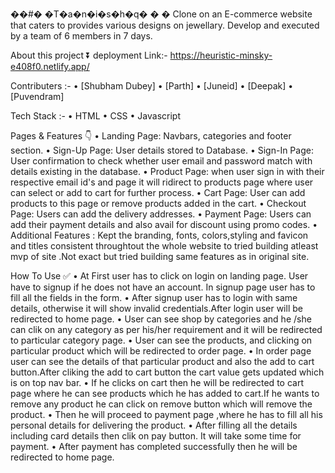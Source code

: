 ��#� �T�a�n�i�s�h�q�
�
�
Clone on an E-commerce website that caters to provides various designs on jewellary. Develop and executed by a team of 6 members in 7 days.

About this project ⏬
deployment Link:-
https://heuristic-minsky-e408f0.netlify.app/

Contributers :-
•	[Shubham Dubey]
•	[Parth]
•	[Juneid]
•	[Deepak]
•	[Puvendram] 

Tech Stack :-
•	HTML
•	CSS
•	Javascript

Pages & Features 👇
•	Landing Page: Navbars, categories and footer section.
•	Sign-Up Page: User details stored to Database.
•	Sign-In Page: User confirmation to check whether user email and password match with details existing in the database.
•	Product Page: when user sign in with their respective email id's and page it will ridirect to products page where user can select or add to cart for further process.
•	Cart Page: User can add products to this page or remove products added in the cart.
•	Checkout Page: Users can add the delivery addresses.
•	Payment Page: Users can add their payment details and also avail for discount using promo codes.
•	Additional Features : Kept the branding, fonts, colors,styling and favicon and titles consistent throughtout the whole website to tried building atleast mvp of site .Not exact but tried building same features as in original site.

How To Use ✅
•	At First user has to click on login on landing page. User have to signup if he does not have an account. In signup page user has to fill all the fields in the form.
•	After signup user has to login with same details, otherwise it will show invalid credentials.After login user will be redirected to home page.
•	User can see shop by categories and he /she can clik on any category as per his/her requirement and it will be redirected to particular category page.
•	User can see the products, and clicking on particular product which will be redirected to order page.
•	In order page user can see the details of that particular product and also the add to cart button.After cliking the add to cart button the cart value gets updated which is on top nav bar.
•	If he clicks on cart then he will be redirected to cart page where he can see products which he has added to cart.If he wants to remove any product he can click on remove button which will remove the product.
•	Then he will proceed to payment page ,where he has to fill all his personal details for delivering the product.
•	After filling all the details including card details then clik on pay button. It will take some time for payment.
•	After payment has completed successfully then he will be redirected to home page.

